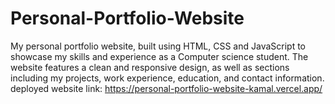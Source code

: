 # Personal-Portfolio-Website
My personal portfolio website, built using HTML, CSS and JavaScript to showcase my skills and experience as a Computer science student. The website features a clean and responsive design, as well as sections including my projects, work experience, education, and contact information.
deployed website link: https://personal-portfolio-website-kamal.vercel.app/
